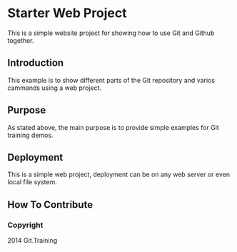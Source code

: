 # Starter Web Project

This is a simple website project for showing how to use Git and Github together.
## Introduction

This example is to show different parts of the Git repository and varios cammands using a web project.

## Purpose

As stated above, the main purpose is to provide simple examples for Git training demos.

## Deployment

This is a simple web project, deployment can be on any web server or even local file system.

## How To Contribute


### Copyright

2014 Git.Training